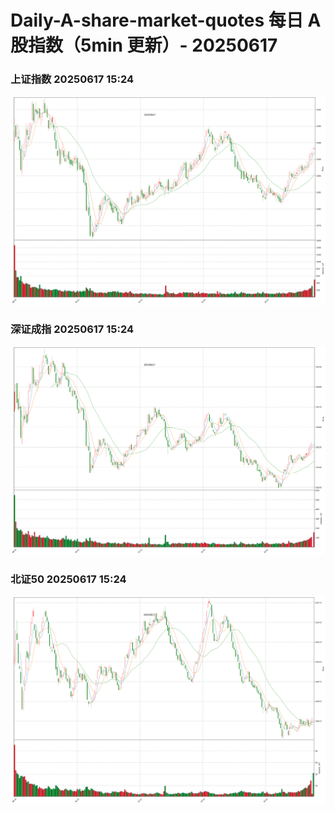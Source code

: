 
# Daily-A-share-market-quotes 每日 A 股指数（5min 更新）- 20250617

### 上证指数 20250617 15:24
![](./fig/2025/6/20250617-sh000001.png)

### 深证成指 20250617 15:24
![](./fig/2025/6/20250617-sz399001.png)

### 北证50 20250617 15:24
![](./fig/2025/6/20250617-bj899050.png)
